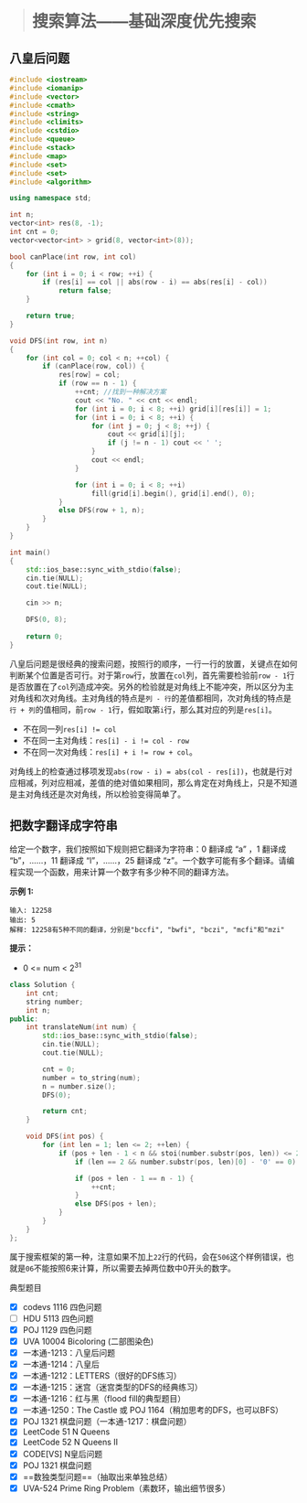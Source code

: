 > # 搜索算法——基础深度优先搜索

## 八皇后问题

```c++
#include <iostream>
#include <iomanip>
#include <vector>
#include <cmath>
#include <string>
#include <climits>
#include <cstdio>
#include <queue>
#include <stack>
#include <map>
#include <set>
#include <set>
#include <algorithm>

using namespace std;

int n;
vector<int> res(8, -1);
int cnt = 0;
vector<vector<int> > grid(8, vector<int>(8));

bool canPlace(int row, int col)
{
	for (int i = 0; i < row; ++i) {
		if (res[i] == col || abs(row - i) == abs(res[i] - col))
			return false;
	}

	return true;
}

void DFS(int row, int n)
{
	for (int col = 0; col < n; ++col) {
		if (canPlace(row, col)) {
			res[row] = col;
			if (row == n - 1) {
				++cnt; //找到一种解决方案
				cout << "No. " << cnt << endl;
				for (int i = 0; i < 8; ++i) grid[i][res[i]] = 1;
				for (int i = 0; i < 8; ++i) {
					for (int j = 0; j < 8; ++j) {
						cout << grid[i][j];
						if (j != n - 1) cout << ' ';
					}
					cout << endl;
				}

				for (int i = 0; i < 8; ++i)
					fill(grid[i].begin(), grid[i].end(), 0);
			}
			else DFS(row + 1, n);
		}
	}
}

int main()
{
	std::ios_base::sync_with_stdio(false);
    cin.tie(NULL);
    cout.tie(NULL);

    cin >> n;

    DFS(0, 8);
    
    return 0;
}
```

八皇后问题是很经典的搜索问题，按照行的顺序，一行一行的放置，关键点在如何判断某个位置是否可行。对于第`row`行，放置在`col`列，首先需要检验前`row - 1`行是否放置在了`col`列造成冲突。另外的检验就是对角线上不能冲突，所以区分为主对角线和次对角线。主对角线的特点是`列 - 行`的差值都相同，次对角线的特点是`行 + 列`的值相同，前`row - 1`行，假如取第`i`行，那么其对应的列是`res[i]`。

* 不在同一列`res[i] != col`
* 不在同一主对角线：`res[i] - i != col - row`
* 不在同一次对角线：`res[i] + i != row + col`。

对角线上的检查通过移项发现`abs(row - i) = abs(col - res[i])`，也就是行对应相减，列对应相减，差值的绝对值如果相同，那么肯定在对角线上，只是不知道是主对角线还是次对角线，所以检验变得简单了。



## 把数字翻译成字符串

给定一个数字，我们按照如下规则把它翻译为字符串：0 翻译成 “a” ，1 翻译成 “b”，……，11 翻译成 “l”，……，25 翻译成 “z”。一个数字可能有多个翻译。请编程实现一个函数，用来计算一个数字有多少种不同的翻译方法。

**示例 1:**

```
输入: 12258
输出: 5
解释: 12258有5种不同的翻译，分别是"bccfi", "bwfi", "bczi", "mcfi"和"mzi"
```

**提示：**

* 0 <= num < $2^{31}$

```c++
class Solution {
    int cnt;
    string number;
    int n;
public:
    int translateNum(int num) {
        std::ios_base::sync_with_stdio(false);
		cin.tie(NULL);
		cout.tie(NULL);

        cnt = 0;
        number = to_string(num);
        n = number.size();
        DFS(0);

        return cnt;
    }

    void DFS(int pos) {
        for (int len = 1; len <= 2; ++len) {
            if (pos + len - 1 < n && stoi(number.substr(pos, len)) <= 25) {
                if (len == 2 && number.substr(pos, len)[0] - '0' == 0) continue;

                if (pos + len - 1 == n - 1) {
                    ++cnt;
                }
                else DFS(pos + len);
            }
        }
    }
};
```

属于搜索框架的第一种，注意如果不加上`22`行的代码，会在`506`这个样例错误，也就是`06`不能按照6来计算，所以需要去掉两位数中0开头的数字。







典型题目

- [x] codevs 1116 四色问题
- [ ] HDU 5113 四色问题
- [x] POJ 1129 四色问题
- [x] UVA 10004 Bicoloring (二部图染色)
- [x] 一本通-1213：八皇后问题
- [x] 一本通-1214：八皇后
- [x] 一本通-1212：LETTERS（很好的DFS练习）
- [x] 一本通-1215：迷宫（迷宫类型的DFS的经典练习）
- [x] 一本通-1216：红与黑（flood fill的典型题目）
- [x] 一本通-1250：The Castle 或 POJ 1164（稍加思考的DFS，也可以BFS）
- [x] POJ 1321 棋盘问题（一本通-1217：棋盘问题）
- [x] LeetCode 51 N Queens
- [x] LeetCode 52 N Queens II
- [x] CODE[VS] N皇后问题
- [x] POJ 1321 棋盘问题
- [x] ==数独类型问题==（抽取出来单独总结）
- [x] UVA-524 Prime Ring Problem（素数环，输出细节很多）